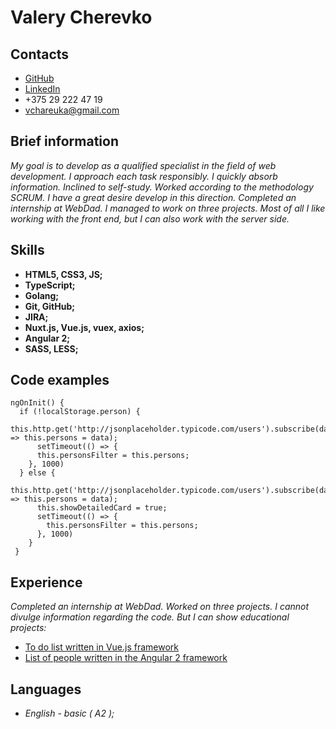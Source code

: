 # Valery Cherevko

## Contacts

- [GitHub](https://github.com/v-cherevko)
- [LinkedIn](https://www.linkedin.com/in/valery-cherevko/)
- +375 29 222 47 19
- [vchareuka@gmail.com](https://gmail.com)

## Brief information

_My goal is to develop as a qualified specialist in the field of web development. I approach each task responsibly. I quickly absorb information. Inclined to self-study. Worked according to the methodology
SCRUM. I have a great desire
develop in this direction. Completed an internship at WebDad. I managed to work on three projects. Most of all I like working with the front end, but I can also work with the server side._

## Skills

- **HTML5, CSS3, JS;**
- **TypeScript;**
- **Golang;**
- **Git, GitHub;**
- **JIRA;**
- **Nuxt.js, Vue.js, vuex, axios;**
- **Angular 2;**
- **SASS, LESS;**

## Code examples

    ngOnInit() {
      if (!localStorage.person) {
          this.http.get('http://jsonplaceholder.typicode.com/users').subscribe(data => this.persons = data);
          setTimeout(() => {
          this.personsFilter = this.persons;
        }, 1000)
      } else {
          this.http.get('http://jsonplaceholder.typicode.com/users').subscribe(data => this.persons = data);
          this.showDetailedCard = true;
          setTimeout(() => {
            this.personsFilter = this.persons;
          }, 1000)
        }
     }

## Experience

_Completed an internship at WebDad.
Worked on three projects. I cannot divulge information regarding the code.
But I can show educational projects:_

- [To do list written in Vue.js framework](https://github.com/v-cherevko/TodoListVue)
- [List of people written in the Angular 2 framework](https://github.com/v-cherevko/PersonListAngular2)

## Languages

- _English - basic ( A2 );_
